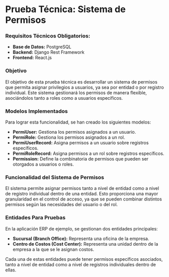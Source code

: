 # Prueba Técnica: Sistema de Permisos

### Requisitos Técnicos Obligatorios:
- **Base de Datos:** PostgreSQL
- **Backend:** Django Rest Framework
- **Frontend:** React.js

### Objetivo
El objetivo de esta prueba técnica es desarrollar un sistema de permisos que permita asignar privilegios a usuarios, ya sea por entidad o por registro individual. Este sistema gestionará los permisos de manera flexible, asociándolos tanto a roles como a usuarios específicos.

### Modelos Implementados
Para lograr esta funcionalidad, se han creado los siguientes modelos:

- **PermiUser:** Gestiona los permisos asignados a un usuario.
- **PermiRole:** Gestiona los permisos asignados a un rol.
- **PermiUserRecord:** Asigna permisos a un usuario sobre registros específicos.
- **PermiRoleRecord:** Asigna permisos a un rol sobre registros específicos.
- **Permission:** Define la combinatoria de permisos que pueden ser otorgados a usuarios o roles.

### Funcionalidad del Sistema de Permisos
El sistema permite asignar permisos tanto a nivel de entidad como a nivel de registro individual dentro de una entidad. Esto proporciona una mayor granularidad en el control de acceso, ya que se pueden combinar distintos permisos según las necesidades del usuario o del rol.

### Entidades Para Pruebas
En la aplicación ERP de ejemplo, se gestionan dos entidades principales:

- **Sucursal (Branch Office):** Representa una oficina de la empresa.
- **Centro de Costos (Cost Center):** Representa una unidad dentro de la empresa a la que se le asignan costos.

Cada una de estas entidades puede tener permisos específicos asociados, tanto a nivel de entidad como a nivel de registros individuales dentro de ellas.
